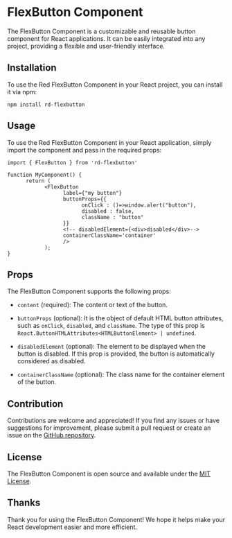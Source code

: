 FlexButton Component
========================

The FlexButton Component is a customizable and reusable button component for React applications. It can be easily integrated into any project, providing a flexible and user-friendly interface.

Installation
------------

To use the Red FlexButton Component in your React project, you can install it via npm:


```
npm install rd-flexbutton
```

Usage
-----

To use the Red FlexButton Component in your React application, simply import the component and pass in the required props:

```
import { FlexButton } from 'rd-flexbutton'

function MyComponent() { 
      return ( 
            <FlexButton        
                  label={"my button"}
                  buttonProps={{
                        onClick : ()=>window.alert("button"),
                        disabled : false,
                        className : "button"
                  }}
                  <!-- disabledElement={<div>disabled</div>-->
                  containerClassName='container'
                  />
            );
} 
```

Props
-----

The FlexButton Component supports the following props:

*   `content` (required): The content or text of the button.
    
*   `buttonProps` (optional): It is the object of default HTML button attributes, such as `onClick`, `disabled`, and `className`. The type of this prop is `React.ButtonHTMLAttributes<HTMLButtonElement> | undefined`.
    
*   `disabledElement` (optional): The element to be displayed when the button is disabled. If this prop is provided, the button is automatically considered as disabled.
    
*   `containerClassName` (optional): The class name for the container element of the button.


Contribution
------------

Contributions are welcome and appreciated! If you find any issues or have suggestions for improvement, please submit a pull request or create an issue on the [GitHub repository](https://github.com/yourusername/rd-flexbutton/issues).

License
-------

The FlexButton Component is open source and available under the [MIT License](https://opensource.org/licenses/MIT).

Thanks
------

Thank you for using the FlexButton Component! We hope it helps make your React development easier and more efficient.